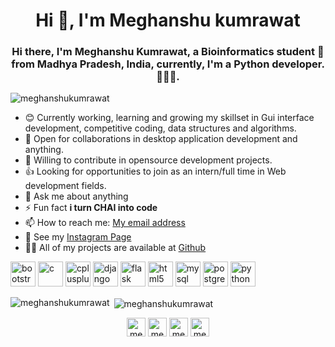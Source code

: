 
<h1 align="center">Hi 👋, I'm Meghanshu kumrawat</h1>
<h3 align="center">Hi there, I'm Meghanshu Kumrawat, a Bioinformatics student 🚀 from Madhya Pradesh, India, currently, I'm a Python developer.👨🏽‍💼.</h3>

<p align="left"> <img src="https://komarev.com/ghpvc/?username=meghanshukumrawat" alt="meghanshukumrawat" /> </p>

* 😊 Currently working, learning and growing my skillset in Gui interface development, competitive coding, data structures and algorithms.
* 👯 Open for collaborations in desktop application development and anything.
* 🌱 Willing to contribute in opensource development projects.
* 👍 Looking for opportunities to join as an intern/full time in Web development fields.
* 💬 Ask me about anything
* ⚡ Fun fact **i turn CHAI into code**
* 📫 How to reach me: [My email address](meghanshukumrawat321@gmail.com)
* 📝 See my [Instagram Page](https://www.instagram.com/python_programmers_hub) 
* 👨‍💻 All of my projects are available at [Github](https://github.com/MeghanshuKumrawat)


<p align="left"><img src="https://devicons.github.io/devicon/devicon.git/icons/bootstrap/bootstrap-plain.svg" alt="bootstrap" width="40" height="40"/> <img src="https://devicons.github.io/devicon/devicon.git/icons/c/c-original.svg" alt="c" width="40" height="40"/> <img src="https://devicons.github.io/devicon/devicon.git/icons/cplusplus/cplusplus-original.svg" alt="cplusplus" width="40" height="40"/> <img src="https://devicons.github.io/devicon/devicon.git/icons/django/django-original.svg" alt="django" width="40" height="40"/> <img src="https://www.vectorlogo.zone/logos/pocoo_flask/pocoo_flask-icon.svg" alt="flask" width="40" height="40"/> <img src="https://devicons.github.io/devicon/devicon.git/icons/html5/html5-original-wordmark.svg" alt="html5" width="40" height="40"/> <img src="https://devicons.github.io/devicon/devicon.git/icons/mysql/mysql-original-wordmark.svg" alt="mysql" width="40" height="40"/> <img src="https://devicons.github.io/devicon/devicon.git/icons/postgresql/postgresql-original-wordmark.svg" alt="postgresql" width="40" height="40"/> <img src="https://devicons.github.io/devicon/devicon.git/icons/python/python-original.svg" alt="python" width="40" height="40"/></p><p><img align="left" src="https://github-readme-stats.vercel.app/api/top-langs/?username=meghanshukumrawat&layout=compact&hide=html" alt="meghanshukumrawat" /></p>

<p>&nbsp;<img align="center" src="https://github-readme-stats.vercel.app/api?username=meghanshukumrawat&show_icons=true" alt="meghanshukumrawat" /></p>

<p align="center">
<a href="https://fb.com/meghanshu kumrawat" target="blank"><img align="center" src="https://cdn.jsdelivr.net/npm/simple-icons@3.0.1/icons/facebook.svg" alt="meghanshu" height="30" width="30" /></a>
<a href="https://instagram.com/meghanshukumrawat" target="blank"><img align="center" src="https://cdn.jsdelivr.net/npm/simple-icons@3.0.1/icons/instagram.svg" alt="meghanshu" height="30" width="30" /></a>
<a href="https://github.com/MeghanshuKumrawat" target="blank"><img align="center" src="https://cdn.jsdelivr.net/npm/simple-icons@3.0.1/icons/github.svg" alt="meghanshu" height="30" width="30" /></a>
<a href="meghanshukumrawat321@gmail.com" target="blank"><img align="center" src="https://cdn.jsdelivr.net/npm/simple-icons@3.0.1/icons/gmail.svg" alt="meghanshu" height="30" width="30" /></a>
</p>

<!--
**MeghanshuKumrawat/MeghanshuKumrawat** is a ✨ _special_ ✨ repository because its `README.md` (this file) appears on your GitHub profile.

Here are some ideas to get you started:


- 🔭 I’m currently working on ...
- 🌱 I’m currently learning ...
- 👯 I’m looking to collaborate on ...
- 🤔 I’m looking for help with ...
- 💬 Ask me about ...
- 📫 How to reach me: ...
- 😄 Pronouns: ...
- ⚡ Fun fact: ...
-->
